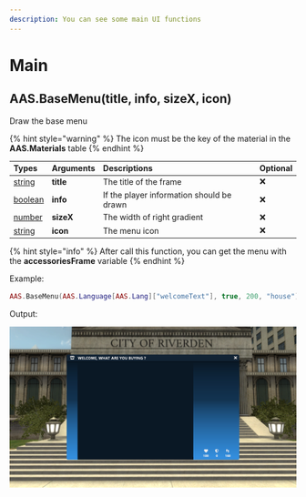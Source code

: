 ```yaml
---
description: You can see some main UI functions
---
```


# Main

## AAS.BaseMenu\(title, info, sizeX, icon\)

Draw the base menu

{% hint style="warning" %}
The icon must be the key of the material in the **AAS.Materials** table
{% endhint %}

| Types | Arguments | Descriptions | Optional |
| :--- | :--- | :--- | :--- |
| [string](https://www.lua.org/pil/2.4.html) | **title** | The title of the frame | ❌ |
| [boolean](https://www.lua.org/pil/2.2.html) | **info** | If the player information should be drawn | ❌ |
| [number](https://www.lua.org/pil/2.3.html) | **sizeX** | The width of right gradient | ❌ |
| [string](https://www.lua.org/pil/2.4.html) | **icon** | The menu icon | ❌ |

{% hint style="info" %}
After call this function, you can get the menu with the **accessoriesFrame** variable
{% endhint %}

Example:

```lua
AAS.BaseMenu(AAS.Language[AAS.Lang]["welcomeText"], true, 200, "house")
```

Output:

![](../.gitbook/assets/base_menu.png)

